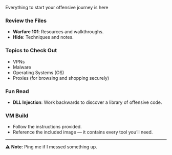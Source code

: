 Everything to start your offensive journey is here

### Review the Files
- **Warfare 101**: Resources and walkthroughs.  
- **Hide**: Techniques and notes.  

### Topics to Check Out
- VPNs  
- Malware  
- Operating Systems (OS)  
- Proxies (for browsing and shopping securely)  

### Fun Read
- **DLL Injection**: Work backwards to discover a library of offensive code.  

### VM Build
- Follow the instructions provided.  
- Reference the included image — it contains every tool you’ll need.  

---

⚠️ **Note**: Ping me if I messed something up.  
